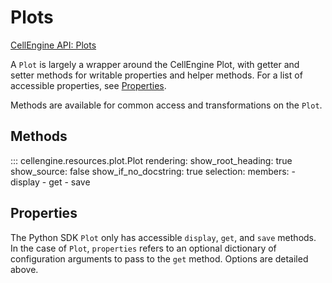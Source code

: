 # Plots

[CellEngine API: Plots](https://docs.cellengine.com/api/#plots)

A `Plot` is largely a wrapper around the CellEngine Plot, with
getter and setter methods for writable properties and helper methods. For a
list of accessible properties, see [Properties](#properties).

Methods are available for common access and transformations on the `Plot`.

## Methods

::: cellengine.resources.plot.Plot
    rendering:
      show_root_heading: true
      show_source: false
      show_if_no_docstring: true
    selection:
      members:
        - display
        - get
        - save

## Properties
The Python SDK `Plot` only has accessible `display`, `get`, and `save` methods.
In the case of `Plot`, `properties` refers to an optional dictionary of
configuration arguments to pass to the `get` method. Options are detailed
above.
